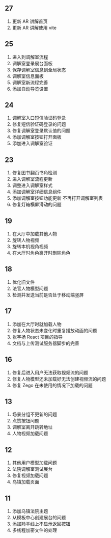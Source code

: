 ## 27

1. 更新 AR 讲解首页
2. 更新 AR 讲解使用 vite
## 25

1. 进入到调解室流程
2. 调解室登录展台面板
3. 保存调解室信息到全局状态
4. 调解室信息面板
5. 调解室新流程完善
6. 添加自动导览设置
## 24

1. 调解室入口短信验证码登录
2. 修复短信验证码登录的问题
3. 修复调解室登录默认值的问题
4. 添加调解室按钮打开面板
5. 添加进入调解室验证
## 23

1. 修复图书翻页书角检测
2. 进入调解室流程更新
3. 调整进入调解室样式
4. 添加调解室详细信息组件
5. 添加调解室按钮功能更新 不再打开调解室列表
6. 修复灯箱横屏滑动的问题
## 19

1. 在大厅中加载其他人物
2. 旋转人物视频
3. 旋转本机视角视频
4. 在大厅时角色离开时删除角色
## 18

1. 优化旧文件
2. 法官人物模型问题
3. 检测并发送当前是否处于移动端竖屏
## 17

1. 添加在大厅时就加载人物
2. 修复人物状态未变化时重复播放动画的问题
3. 张宇扬 React 项目的指导
4. 文档与上传测试服务器脚步的完善
## 16

1. 修复后进入用户无法获取视频流的问题
2. 修复人物模型还未加载好无法创建视频流的问题
3. 修复 Zego 在未使用的情况下加载的问题
## 13

1. 场景分组不更新的问题
2. 点赞按钮问题
3. 调解室离开跳转地址
4. 人物视频加载问题
## 12

1. 其他用户模型加载问题
2. 法院调解室测试展台
3. 修复视频加载问题
4. 乌镇加载页面
## 11

1. 添加乌镇法院主题
2. 从模板中心创建展台的问题
3. 添加羚羊线上不显示返回按钮
4. 多线程加密文件的处理